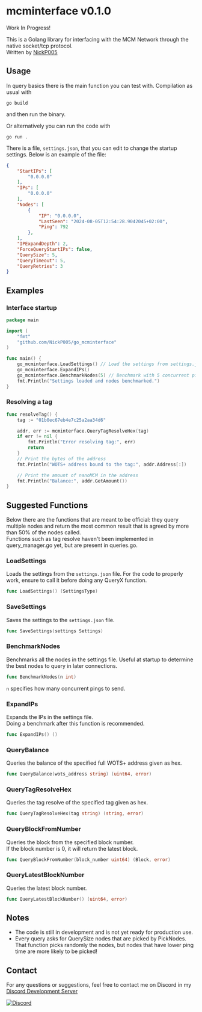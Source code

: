 # mcminterface v0.1.0

Work In Progress!

This is a Golang library for interfacing with the MCM Network through the native socket/tcp protocol.  
Written by [NickP005](https://github.com/NickP005)  

## Usage

In query basics there is the main function you can test with. Compilation as usual with
```
go build
```
and then run the binary.  

Or alternatively you can run the code with
```
go run .
```

There is a file, `settings.json`, that you can edit to change the startup settings. Below is an example of the file:
```json
{
    "StartIPs": [
        "0.0.0.0"
    ],
    "IPs": [
        "0.0.0.0"
    ],
    "Nodes": [
        {
            "IP": "0.0.0.0",
            "LastSeen": "2024-08-05T12:54:28.9042045+02:00",
            "Ping": 792
        },
    ],
    "IPExpandDepth": 2,
    "ForceQueryStartIPs": false,
    "QuerySize": 5,
    "QueryTimeout": 5,
    "QueryRetries": 3
}
```

## Examples
### Interface startup
```go
package main

import (
    "fmt"
    "github.com/NickP005/go_mcminterface"
)

func main() {
    go_mcminterface.LoadSettings() // Load the settings from settings.json
    go_mcminterface.ExpandIPs()
    go_mcminterface.BenchmarkNodes(5) // Benchmark with 5 concurrent pings
    fmt.Println("Settings loaded and nodes benchmarked.")
}
```

### Resolving a tag
```go
func resolveTag() {
    tag := "01b0ec67eb4e7c25a2aa34d6"

    addr, err := mcminterface.QueryTagResolveHex(tag)
    if err != nil {
        fmt.Println("Error resolving tag:", err)
        return
    }
    // Print the bytes of the address
    fmt.Println("WOTS+ address bound to the tag:", addr.Address[:])

    // Print the amount of nanoMCM in the address
    fmt.Println("Balance:", addr.GetAmount())
}
```

## Suggested Functions
Below there are the functions that are meant to be official: they query multiple nodes and return the most common result that is agreed by more than 50% of the nodes called.  
Functions such as tag resolve haven't been implemented in query_manager.go yet, but are present in queries.go.  

### LoadSettings
Loads the settings from the `settings.json` file. For the code to properly work, ensure to call it before doing any QueryX function.   
```go
func LoadSettings() (SettingsType)
```

### SaveSettings
Saves the settings to the `settings.json` file.  
```go
func SaveSettings(settings Settings)
```

### BenchmarkNodes
Benchmarks all the nodes in the settings file. Useful at startup to determine the best nodes to query in later connections.  
```go
func BenchmarkNodes(n int)
```
`n` specifies how many concurrent pings to send.  

### ExpandIPs
Expands the IPs in the settings file.  
Doing a benchmark after this function is recommended.  
```go
func ExpandIPs() ()
```

### QueryBalance
Queries the balance of the specified full WOTS+ address given as hex.  
```go
func QueryBalance(wots_address string) (uint64, error) 
```

### QueryTagResolveHex
Queries the tag resolve of the specified tag given as hex.  
```go
func QueryTagResolveHex(tag string) (string, error)
```

### QueryBlockFromNumber
Queries the block from the specified block number.  
If the block number is 0, it will return the latest block.  
```go
func QueryBlockFromNumber(block_number uint64) (Block, error)
```

### QueryLatestBlockNumber
Queries the latest block number.  
```go
func QueryLatestBlockNumber() (uint64, error)
```

## Notes
- The code is still in development and is not yet ready for production use.
- Every query asks for QuerySize nodes that are picked by PickNodes. That function picks randomly the nodes, but nodes that have lower ping time are more likely to be picked!

## Contact
For any questions or suggestions, feel free to contact me on Discord in my [Discord Development Server](https://discord.gg/rasRT6wQwx)  

[![Discord](https://img.shields.io/badge/Discord-7289DA?style=for-the-badge&logo=discord&logoColor=white)](https://discord.gg/rasRT6wQwx)